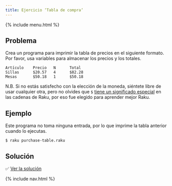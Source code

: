 ```yaml
---
title: Ejercicio ‘Tabla de compra‘
---
```


{% include menu.html %}

## Problema

Crea un programa para imprimir la tabla de precios en el siguiente formato. Por favor, usa variables para almacenar los precios y los totales.

    Artículo    Precio   N      Total
    Sillas      $20.57   4      $82.28
    Mesas       $50.18   1      $50.18

N.B. Si no estás satisfecho con la elección de la moneda, siéntete libre de usar cualquier otra, pero no olvides que `$` [tiene un significado especial](/es/essentials/strings/escaping-special-characters) en las cadenas de Raku, por eso fue elegido para aprender mejor Raku.

## Ejemplo

Este programa no toma ninguna entrada, por lo que imprime la tabla anterior cuando lo ejecutas.

```console
$ raku purchase-table.raku
```

## Solución

✅ [Ver la solución](solution)

{% include nav.html %}
